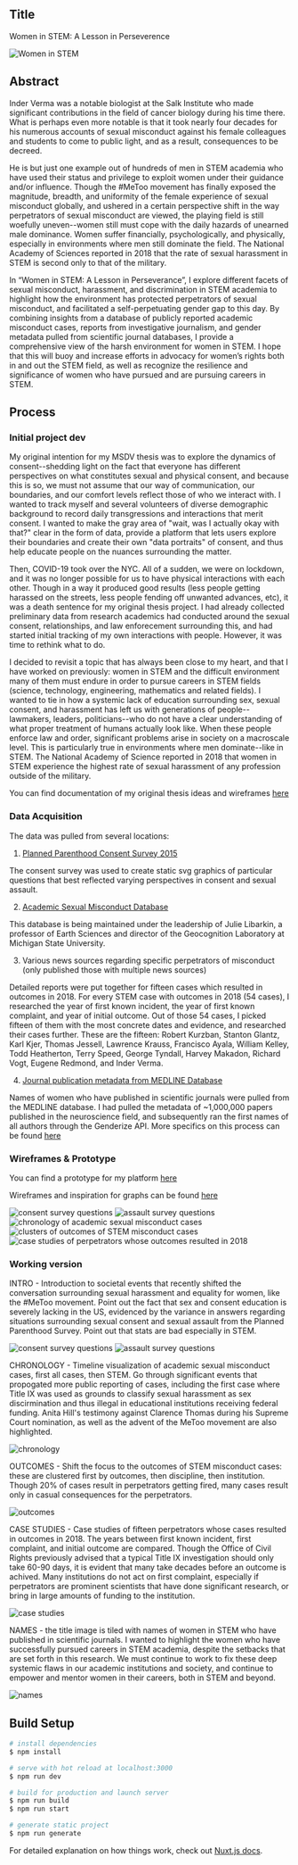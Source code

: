## Title
Women in STEM: A Lesson in Perseverence

![Women in STEM](preview.png)

## Abstract

Inder Verma was a notable biologist at the Salk Institute who made significant contributions in the field of cancer biology during his time there. What is perhaps even more notable is that it took nearly four decades for his numerous accounts of sexual misconduct against his female colleagues and students to come to public light, and as a result, consequences to be decreed.

He is but just one example out of hundreds of men in STEM academia who have used their status and privilege to exploit women under their guidance and/or influence. Though the #MeToo movement has finally exposed the magnitude, breadth, and uniformity of the female experience of sexual misconduct globally, and ushered in a certain perspective shift in the way perpetrators of sexual misconduct are viewed, the playing field is still woefully uneven--women still must cope with the daily hazards of unearned male dominance. Women suffer financially, psychologically, and physically, especially in environments where men still dominate the field. The National Academy of Sciences reported in 2018 that the rate of sexual harassment in STEM is second only to that of the military. 

In “Women in STEM: A Lesson in Perseverance”, I explore different facets of sexual misconduct, harassment, and discrimination in STEM academia to highlight how the environment has protected perpetrators of sexual misconduct, and facilitated a self-perpetuating gender gap to this day. By combining insights from a database of publicly reported academic misconduct cases, reports from investigative journalism, and gender metadata pulled from scientific journal databases, I provide a comprehensive view of the harsh environment for women in STEM. I hope that this will buoy and increase efforts in advocacy for women’s rights both in and out the STEM field, as well as recognize the resilience and significance of women who have pursued and are pursuing careers in STEM.

## Process

### Initial project dev

My original intention for my MSDV thesis was to explore the dynamics of consent--shedding light on the fact that everyone has different perspectives on what constitutes sexual and physical consent, and because this is so, we must not assume that our way of communication, our boundaries, and our comfort levels reflect those of who we interact with. I wanted to track myself and several volunteers of diverse demographic background to record daily transgressions and interactions that merit consent. I wanted to make the gray area of "wait, was I actually okay with that?" clear in the form of data, provide a platform that lets users explore their boundaries and create their own "data portraits" of consent, and thus help educate people on the nuances surrounding the matter.

Then, COVID-19 took over the NYC. All of a sudden, we were on lockdown, and it was no longer possible for us to have physical interactions with each other. Though in a way it produced good results (less people getting harassed on the streets, less people fending off unwanted advances, etc), it was a death sentence for my original thesis project. I had already collected preliminary data from research academics had conducted around the sexual consent, relationships, and law enforecement surrounding this, and had started initial tracking of my own interactions with people. However, it was time to rethink what to do.

I decided to revisit a topic that has always been close to my heart, and that I have worked on previously: women in STEM and the difficult environment many of them must endure in order to pursue careers in STEM fields (science, technology, engineering, mathematics and related fields). I wanted to tie in how a systemic lack of education surrounding sex, sexual consent, and harassment has left us with generations of people--lawmakers, leaders, politicians--who do not have a clear understanding of what proper treatment of humans actually look like. When these people enforce law and order, significant problems arise in society on a macroscale level. This is particularly true in environments where men dominate--like in STEM. The National Academy of Science reported in 2018 that women in STEM experience the highest rate of sexual harassment of any profession outside of the military.

You can find documentation of my original thesis ideas and wireframes [here](https://github.com/miopio/thesis)

### Data Acquisition

The data was pulled from several locations:

1. [Planned Parenthood Consent Survey 2015](https://www.plannedparenthood.org/files/1414/6117/4323/Consent_Survey.pdf)

The consent survey was used to create static svg graphics of particular questions that best reflected varying perspectives in consent and sexual assault.

2. [Academic Sexual Misconduct Database](https://academic-sexual-misconduct-database.org/)

This database is being maintained under the leadership of Julie Libarkin, a professor of Earth Sciences and director of the Geocognition Laboratory at Michigan State University. 

3. Various news sources regarding specific perpetrators of misconduct (only published those with multiple news sources)

Detailed reports were put together for fifteen cases which resulted in outcomes in 2018. For every STEM case with outcomes in 2018 (54 cases), I researched the year of first known incident, the year of first known complaint, and year of initial outcome. Out of those 54 cases, I picked fifteen of them with the most concrete dates and evidence, and researched their cases further. These are the fifteen: Robert Kurzban, Stanton Glantz, Karl Kjer, Thomas Jessell, Lawrence Krauss, Francisco Ayala, William Kelley, Todd Heatherton, Terry Speed, George Tyndall, Harvey Makadon, Richard Vogt, Eugene Redmond, and Inder Verma.

4. [Journal publication metadata from MEDLINE Database](https://www.nlm.nih.gov/bsd/medline.html)

Names of women who have published in scientific journals were pulled from the MEDLINE database. I had pulled the metadata of ~1,000,000 papers published in the neuroscience field, and subsequently ran the first names of all authors through the Genderize API. More specifics on this process can be found [here](https://github.com/miopio/indStudy)

### Wireframes & Prototype

You can find a prototype for my platform [here](https://www.figma.com/proto/CFIKolSatBhxh55bWlHawg/MS2-Thesis-Wireframes?node-id=4009%3A1&scaling=min-zoom)

Wireframes and inspiration for graphs can be found [here](https://www.figma.com/file/CFIKolSatBhxh55bWlHawg/MS2-Thesis-Wireframes?node-id=4000%3A0)

![consent survey questions](wireframes/consent.png)
![assault survey questions](wireframes/assault.png)
![chronology of academic sexual misconduct cases](wireframes/chronologyStem.png)
![clusters of outcomes of STEM misconduct cases](wireframes/outcomes.png)
![case studies of perpetrators whose outcomes resulted in 2018](wireframes/caseStudies.png)

### Working version

INTRO - Introduction to societal events that recently shifted the conversation surrounding sexual harassment and equality for women, like the #MeToo movement. Point out the fact that sex and consent education is severely lacking in the US, evidenced by the variance in answers regarding situations surrounding sexual consent and sexual assault from the Planned Parenthood Survey. Point out that stats are bad especially in STEM. 

![consent survey questions](screenshots/consent.png)
![assault survey questions](screenshots/assault.png)

CHRONOLOGY - Timeline visualization of academic sexual misconduct cases, first all cases, then STEM. Go through significant events that propogated more public reporting of cases, including the first case where Title IX was used as grounds to classify sexual harassment as sex discirmination and thus illegal in educational institutions receiving federal funding. Anita Hill's testimony against Clarence Thomas during his Supreme Court nomination, as well as the advent of the MeToo movement are also highlighted.

![chronology](screenshots/chronology.png)

OUTCOMES - Shift the focus to the outcomes of STEM misconduct cases: these are clustered first by outcomes, then discipline, then institution. Though 20% of cases result in perpetrators getting fired, many cases result only in casual consequences for the perpetrators.

![outcomes](screenshots/outcomes.png)

CASE STUDIES - Case studies of fifteen perpetrators whose cases resulted in outcomes in 2018. The years between first known incident, first complaint, and initial outcome are compared. Though the Office of Civil Rights previously advised that a typical Title IX investigation should only take 60-90 days, it is evident that many take decades before an outcome is achived. Many institutions do not act on first complaint, especially if perpetrators are prominent scientists that have done significant research, or bring in large amounts of funding to the institution.

![case studies](screenshots/caseStudies.png)

NAMES - the title image is tiled with names of women in STEM who have published in scientific journals. I wanted to highlight the women who have successfully pursued careers in STEM academia, despite the setbacks that are set forth in this research. We must continue to work to fix these deep systemic flaws in our academic institutions and society, and continue to empower and mentor women in their careers, both in STEM and beyond.

![names](screenshots/cover.png)

## Build Setup

```bash
# install dependencies
$ npm install

# serve with hot reload at localhost:3000
$ npm run dev

# build for production and launch server
$ npm run build
$ npm run start

# generate static project
$ npm run generate
```

For detailed explanation on how things work, check out [Nuxt.js docs](https://nuxtjs.org).


